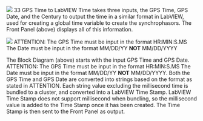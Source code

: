 ﻿

**![](https://lh6.googleusercontent.com/o_dDcwbUbTLnIW9CF6qKurMotFNOZjw5s3t5jf6ouYMt1TdXvyPaRwehRMlY3el3wyFAz5jks4iGM6y349wkt-dA31SvkYNBzY9pA-FoTC1chjJ7I6ZENF4VNSdJ9c1Ye5TkJAbj)**
33 GPS Time to LabVIEW Time takes three inputs, the GPS Time, GPS Date, and the Century to output the time in a similar format in LabVIEW, used for creating a global time variable to create the synchrophasors. The Front Panel (above) displays all of this information.

![](https://lh4.googleusercontent.com/_tnkCddZCG7vmi_fpjLW_ccdnj4noDfEfisQ1TPJYSlh_mCRjVCL-IG78jDIilKQnVTBZHaXonPdDyVW4ffItzMKHHOL7b-uM93Lzqb1MuhzPZtnnmQz6kcsbitoC-ZsV8hFDq0P)
ATTENTION: The GPS Time must be input in the format HR:MIN:S.MS The Date must be input in the format MM/DD/YY **NOT** MM/DD/YYYY

The Block Diagram (above) starts with the input GPS Time and GPS Date. ATTENTION: The GPS Time must be input in the format HR:MIN:S.MS The Date must be input in the format MM/DD/YY **NOT**  MM/DD/YYYY. Both the GPS Time and GPS Date are converted into strings based on the format as stated in ATTENTION. Each string value excluding the millisecond time is bundled to a cluster, and converted into a LabVIEW Time Stamp. LabVIEW Time Stamp does not support millisecond when bundling, so the millisecond value is added to the Time Stamp once it has been created. The Time Stamp is then sent to the Front Panel as output.
